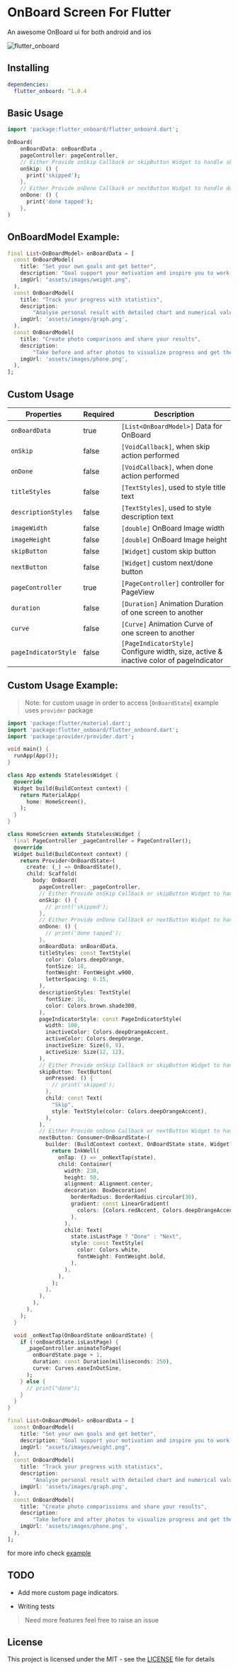 # OnBoard Screen For Flutter

An awesome OnBoard ui for both android and ios

![flutter_onboard](flutter_onboard.gif)

## Installing

```yaml
dependencies:
  flutter_onboard: ^1.0.4
```

## Basic Usage

```dart
import 'package:flutter_onboard/flutter_onboard.dart';
```

```dart
OnBoard(
    onBoardData: onBoardData ,
    pageController: pageController,
    // Either Provide onSkip Callback or skipButton Widget to handle skip state
    onSkip: () {
      print('skipped');
    },
    // Either Provide onDone Callback or nextButton Widget to handle done state
    onDone: () {
      print('done tapped');
    },
)
```

## OnBoardModel Example:

```dart
final List<OnBoardModel> onBoardData = [
  const OnBoardModel(
    title: "Set your own goals and get better",
    description: "Goal support your motivation and inspire you to work harder",
    imgUrl: "assets/images/weight.png",
  ),
  const OnBoardModel(
    title: "Track your progress with statistics",
    description:
        "Analyse personal result with detailed chart and numerical values",
    imgUrl: 'assets/images/graph.png',
  ),
  const OnBoardModel(
    title: "Create photo comparisons and share your results",
    description:
        "Take before and after photos to visualize progress and get the shape that you dream about",
    imgUrl: 'assets/images/phone.png',
  ),
];
```

## Custom Usage

| Properties           | Required | Description                                                                            |
| -------------------- | -------- | -------------------------------------------------------------------------------------- |
| `onBoardData`        | true     | `[List<OnBoardModel>]` Data for OnBoard                                                |
| `onSkip`             | false    | `[VoidCallback]`, when skip action performed                                           |
| `onDone`             | false    | `[VoidCallback]`, when done action performed                                           |
| `titleStyles`        | false    | `[TextStyles]`, used to style title text                                               |
| `descriptionStyles`  | false    | `[TextStyles]`, used to style description text                                         |
| `imageWidth`         | false    | `[double]` OnBoard Image width                                                         |
| `imageHeight`        | false    | `[double]` OnBoard Image height                                                        |
| `skipButton`         | false    | `[Widget]` custom skip button                                                          |
| `nextButton`         | false    | `[Widget]` custom next/done button                                                     |
| `pageController`     | true     | `[PageController]` controller for PageView                                             |
| `duration`           | false    | `[Duration]` Animation Duration of one screen to another                               |
| `curve`              | false    | `[Curve]` Animation Curve of one screen to another                                     |
| `pageIndicatorStyle` | false    | `[PageIndicatorStyle]` Configure width, size, active & inactive color of pageIndicator |

## Custom Usage Example:

> Note: for custom usage in order to access [`OnBoardState`] example uses `provider` package

```dart
import 'package:flutter/material.dart';
import 'package:flutter_onboard/flutter_onboard.dart';
import 'package:provider/provider.dart';

void main() {
  runApp(App());
}

class App extends StatelessWidget {
  @override
  Widget build(BuildContext context) {
    return MaterialApp(
      home: HomeScreen(),
    );
  }
}

class HomeScreen extends StatelessWidget {
  final PageController _pageController = PageController();
  @override
  Widget build(BuildContext context) {
    return Provider<OnBoardState>(
      create: (_) => OnBoardState(),
      child: Scaffold(
        body: OnBoard(
          pageController: _pageController,
          // Either Provide onSkip Callback or skipButton Widget to handle skip state
          onSkip: () {
            // print('skipped');
          },
          // Either Provide onDone Callback or nextButton Widget to handle done state
          onDone: () {
            // print('done tapped');
          },
          onBoardData: onBoardData,
          titleStyles: const TextStyle(
            color: Colors.deepOrange,
            fontSize: 18,
            fontWeight: FontWeight.w900,
            letterSpacing: 0.15,
          ),
          descriptionStyles: TextStyle(
            fontSize: 16,
            color: Colors.brown.shade300,
          ),
          pageIndicatorStyle: const PageIndicatorStyle(
            width: 100,
            inactiveColor: Colors.deepOrangeAccent,
            activeColor: Colors.deepOrange,
            inactiveSize: Size(8, 8),
            activeSize: Size(12, 12),
          ),
          // Either Provide onSkip Callback or skipButton Widget to handle skip state
          skipButton: TextButton(
            onPressed: () {
              // print('skipped');
            },
            child: const Text(
              "Skip",
              style: TextStyle(color: Colors.deepOrangeAccent),
            ),
          ),
          // Either Provide onDone Callback or nextButton Widget to handle done state
          nextButton: Consumer<OnBoardState>(
            builder: (BuildContext context, OnBoardState state, Widget? child) {
              return InkWell(
                onTap: () => _onNextTap(state),
                child: Container(
                  width: 230,
                  height: 50,
                  alignment: Alignment.center,
                  decoration: BoxDecoration(
                    borderRadius: BorderRadius.circular(30),
                    gradient: const LinearGradient(
                      colors: [Colors.redAccent, Colors.deepOrangeAccent],
                    ),
                  ),
                  child: Text(
                    state.isLastPage ? "Done" : "Next",
                    style: const TextStyle(
                      color: Colors.white,
                      fontWeight: FontWeight.bold,
                    ),
                  ),
                ),
              );
            },
          ),
        ),
      ),
    );
  }

  void _onNextTap(OnBoardState onBoardState) {
    if (!onBoardState.isLastPage) {
      _pageController.animateToPage(
        onBoardState.page + 1,
        duration: const Duration(milliseconds: 250),
        curve: Curves.easeInOutSine,
      );
    } else {
      // print("done");
    }
  }
}

final List<OnBoardModel> onBoardData = [
  const OnBoardModel(
    title: "Set your own goals and get better",
    description: "Goal support your motivation and inspire you to work harder",
    imgUrl: "assets/images/weight.png",
  ),
  const OnBoardModel(
    title: "Track your progress with statistics",
    description:
        "Analyse personal result with detailed chart and numerical values",
    imgUrl: 'assets/images/graph.png',
  ),
  const OnBoardModel(
    title: "Create photo comparissions and share your results",
    description:
        "Take before and after photos to visualize progress and get the shape that you dream about",
    imgUrl: 'assets/images/phone.png',
  ),
];
```

for more info check [example](example)

## TODO

- Add more custom page indicators.

- Writing tests

> Need more features feel free to raise an issue

## License

This project is licensed under the MIT - see the [LICENSE](LICENSE) file for details
